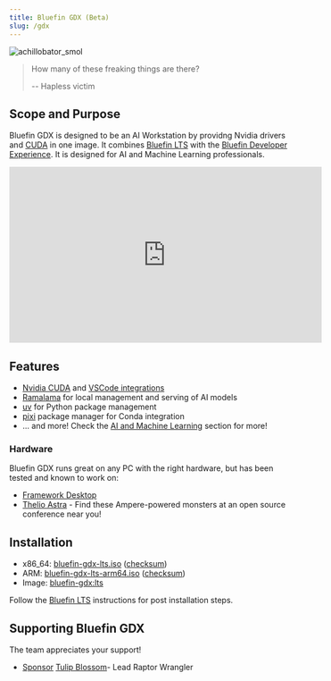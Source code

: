 ```yaml
---
title: Bluefin GDX (Beta)
slug: /gdx
---
```


![achillobator_smol](https://github.com/user-attachments/assets/76d1a3ee-92e7-4d2e-88b6-0aebdb0b447d)

> How many of these freaking things are there?
>
> -- Hapless victim

## Scope and Purpose

Bluefin GDX is designed to be an AI Workstation by providng Nvidia drivers and [CUDA](https://developer.nvidia.com/cuda-toolkit) in one image. It combines [Bluefin LTS](/lts) with the [Bluefin Developer Experience](/bluefin-dx). It is designed for AI and Machine Learning professionals.

<iframe
  width="560"
  height="315"
  src="https://download.projectbluefin.io/bluefin-gdx.mp4"
  frameborder="0"
  allow="autoplay; encrypted-media"
  allowfullscreen>
</iframe>

## Features

- [Nvidia CUDA](https://developer.nvidia.com/cuda-toolkit) and [VSCode integrations](https://developer.nvidia.com/nsight-visual-studio-code-edition)
- [Ramalama](https://github.com/containers/ramalama) for local management and serving of AI models
- [uv](https://github.com/astral-sh/uv) for Python package management
- [pixi](https://prefix.dev/) package manager for Conda integration
- ... and more! Check the [AI and Machine Learning](/ai) section for more!

### Hardware

Bluefin GDX runs great on any PC with the right hardware, but has been tested and known to work on:

- [Framework Desktop](https://frame.work/desktop) 
- [Thelio Astra](https://system76.com/desktops/thelio-astra-a1.1-n1/configure) - Find these Ampere-powered monsters at an open source conference near you!

## Installation

- x86_64: [bluefin-gdx-lts.iso](https://download.projectbluefin.io/bluefin-gdx-lts.iso) ([checksum](https://download.projectbluefin.io/bluefin-gdx-lts.iso-CHECKSUM))
- ARM: [bluefin-gdx-lts-arm64.iso](https://download.projectbluefin.io/bluefin-gdx-lts-arm64.iso) ([checksum](https://download.projectbluefin.io/bluefin-gdx-lts-arm64.iso-CHECKSUM))
- Image: [bluefin-gdx:lts](https://github.com/ublue-os/bluefin-lts/pkgs/container/bluefin-gdx)

Follow the [Bluefin LTS](/lts) instructions for post installation steps. 

## Supporting Bluefin GDX

The team appreciates your support!

- <a class="github-button" href="https://github.com/sponsors/tulilirockz" data-color-scheme="no-preference: light; light: light; dark: dark;" data-icon="octicon-heart" data-size="large" aria-label="Sponsor tulilirockz">Sponsor</a> [Tulip Blossom](https://github.com/tulilirockz)- Lead Raptor Wrangler
